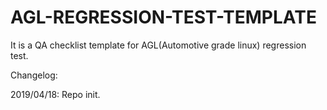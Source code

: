 # AGL-REGRESSION-TEST-TEMPLATE
It is a QA checklist template for AGL(Automotive grade linux) regression test.

Changelog:

2019/04/18:
Repo init.
